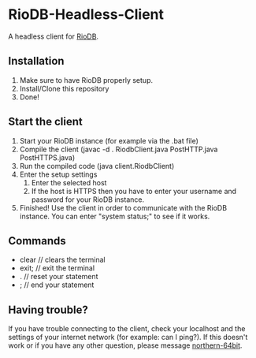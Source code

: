 # RioDB-Headless-Client
A headless client for [RioDB](https://github.com/RioDB/riodb).

## Installation
1. Make sure to have RioDB properly setup.
2. Install/Clone this repository
3. Done!

## Start the client
1. Start your RioDB instance (for example via the .bat file)
2. Compile the client (javac -d . RiodbClient.java PostHTTP.java PostHTTPS.java)
3. Run the compiled code (java client.RiodbClient)
4. Enter the setup settings
   1. Enter the selected host
   2. If the host is HTTPS then you have to enter your username and password for your RioDB instance.
5. Finished! Use the client in order to communicate with the RioDB instance. You can enter "system status;" to see if it works.

## Commands
* clear // clears the terminal
* exit; // exit the terminal
* . // reset your statement
* ; // end your statement

## Having trouble?
If you have trouble connecting to the client, check your localhost and the settings of your internet network (for example:
 can I ping?). If this doesn't work or if you have any other question, please message [northern-64bit](https://github.com/northern-64bit).